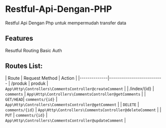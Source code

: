 # Restful-Api-Dengan-PHP
Restful Api Dengan Php untuk mempermudah transfer data

## Features
Resutful Routing
Basic Auth

## Routes List:

| Route        | Request Method   | Action                                                  |
|--------------|---------------------------
|  /produk     | produk                        | `App\Http\Controllers\CommentsController@createComment` |
|  /index/{id} | `comments`                        | `App\Http\Controllers\CommentsController@getComments`   |
| `GET/HEAD`| `comments/{id}`                   | `App\Http\Controllers\CommentsController@getComment`    |
| `DELETE`  | `comments/{id}`                   | `App\Http\Controllers\CommentsController@deleteComment` |
| `PUT`     | `comments/{id}`                   | `App\Http\Controllers\CommentsController@updateComment` |
